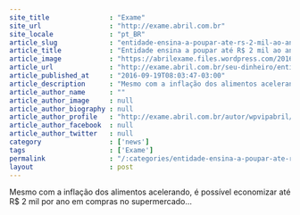 ```yaml
---
site_title               : "Exame"
site_url                 : "http://exame.abril.com.br"
site_locale              : "pt_BR"
article_slug             : "entidade-ensina-a-poupar-ate-rs-2-mil-ao-ano-no-supermercado"
article_title            : "Entidade ensina a poupar até R$ 2 mil ao ano no supermercado"
article_image            : "https://abrilexame.files.wordpress.com/2016/09/size_960_16_9_supermercado162.jpg?quality=70&strip=all&w=960"
article_url              : "http://exame.abril.com.br/seu-dinheiro/entidade-ensina-a-poupar-ate-r-2-mil-no-ano-no-supermercado/"
article_published_at     : "2016-09-19T08:03:47-03:00"
article_description      : "Mesmo com a inflação dos alimentos acelerando, é possível economizar até R$ 2 mil por ano em compras no supermercado..."
article_author_name      : ""
article_author_image     : null
article_author_biography : null
article_author_profile   : "http://exame.abril.com.br/autor/wpvipabril/"
article_author_facebook  : null
article_author_twitter   : null
category                 : ['news']
tags                     : ['Exame']
permalink                : "/:categories/entidade-ensina-a-poupar-ate-rs-2-mil-ao-ano-no-supermercado/"
layout                   : post
---
```


Mesmo com a inflação dos alimentos acelerando, é possível economizar até R$ 2 mil por ano em compras no supermercado...
